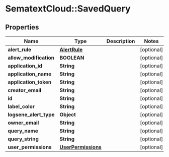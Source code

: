 # SematextCloud::SavedQuery

## Properties
| Name                   | Type                                      | Description | Notes      |
| ---------------------- | ----------------------------------------- | ----------- | ---------- |
| **alert_rule**         | [**AlertRule**](AlertRule.md)             |             | [optional] |
| **allow_modification** | **BOOLEAN**                               |             | [optional] |
| **application_id**     | **String**                                |             | [optional] |
| **application_name**   | **String**                                |             | [optional] |
| **application_token**  | **String**                                |             | [optional] |
| **creator_email**      | **String**                                |             | [optional] |
| **id**                 | **String**                                |             | [optional] |
| **label_color**        | **String**                                |             | [optional] |
| **logsene_alert_type** | **Object**                                |             | [optional] |
| **owner_email**        | **String**                                |             | [optional] |
| **query_name**         | **String**                                |             | [optional] |
| **query_string**       | **String**                                |             | [optional] |
| **user_permissions**   | [**UserPermissions**](UserPermissions.md) |             | [optional] |
